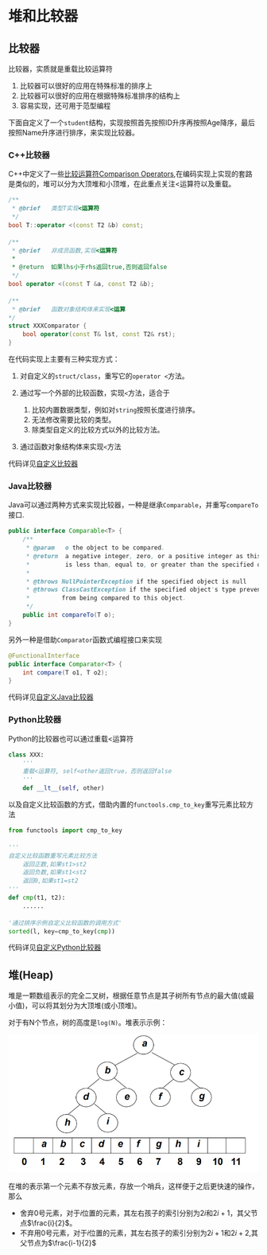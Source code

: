 # 堆和比较器



## 比较器

比较器，实质就是重载比较运算符

1. 比较器可以很好的应用在特殊标准的排序上
2. 比较器可以很好的应用在根据特殊标准排序的结构上
3. 容易实现，还可用于范型编程

下面自定义了一个`student`结构，实现按照首先按照ID升序再按照Age降序，最后按照Name升序进行排序，来实现比较器。

### C++比较器

C++中定义了一些[比较运算符Comparison Operators](https://en.cppreference.com/w/cpp/language/operator_comparison),在编码实现上实现的套路是类似的，堆可以分为大顶堆和小顶堆，在此重点关注<运算符以及重载。

```C++
/**
 * @brief   类型T实现<运算符
 */
bool T::operator <(const T2 &b) const;

/**
 * @brief   非成员函数,实现<运算符
 * 
 * @return  如果lhs小于rhs返回true,否则返回false
 */
bool operator <(const T &a, const T2 &b);

/**
 * @brief	函数对象结构体来实现<运算
*/
struct XXXComparator {
    bool operator(const T& lst, const T2& rst);
}
```

在代码实现上主要有三种实现方式：

1.  对自定义的`struct/class`，重写它的`operator <`方法。
2.  通过写一个外部的比较函数，实现`<`方法，适合于
    1.  比较内置数据类型，例如对`string`按照长度进行排序。
    2.  无法修改需要比较的类型。
    3.  除类型自定义的比较方式以外的比较方法。

3. 通过函数对象结构体来实现`<`方法

代码详见[自定义比较器](https://github.com/DepInjoy/geektime/blob/main/algorithm/CPP/Comparator/CustomComparator.cpp)

### Java比较器

Java可以通过两种方式来实现比较器，一种是继承`Comparable`，并重写`compareTo`接口.

```java
public interface Comparable<T> {
    /**
     * @param   o the object to be compared.
     * @return  a negative integer, zero, or a positive integer as this object
     *          is less than, equal to, or greater than the specified object.
     *
     * @throws NullPointerException if the specified object is null
     * @throws ClassCastException if the specified object's type prevents it
     *         from being compared to this object.
     */
    public int compareTo(T o);
}
```

另外一种是借助`Comparator`函数式编程接口来实现

```java
@FunctionalInterface
public interface Comparator<T> {
    int compare(T o1, T o2);
}
```

代码详见[自定义Java比较器](https://github.com/DepInjoy/geektime/blob/main/algorithm/Java/algorithm-project/src/main/java/algorithm/training/struct/Heap/C06_01_Comparator.java)



### Python比较器

Python的比较器也可以通过重载<运算符

```python
class XXX:
    '''
    重载<运算符, self<other返回true，否则返回false
    '''
	def __lt__(self, other)
```

以及自定义比较函数的方式，借助内置的`functools.cmp_to_key`重写元素比较方法

```python
from functools import cmp_to_key

'''
自定义比较函数重写元素比较方法
	返回正数,如果st1>st2
    返回负数,如果st1<st2
    返回0,如果st1=st2
'''
def cmp(t1, t2):
    ......

'通过排序示例自定义比较函数的调用方式'
sorted(l, key=cmp_to_key(cmp))
```

代码详见[自定义Python比较器](https://github.com/DepInjoy/geektime/blob/main/algorithm/Python/Comparator/CustomComparator.py)



## 堆(Heap)

堆是一颗数组表示的完全二叉树，根据任意节点是其子树所有节点的最大值(或最小值)，可以将其划分为大顶堆(或小顶堆)。

对于有N个节点，树的高度是`log(N)`。堆表示示例：

![](./img/堆的表示.png)

在堆的表示第一个元素不存放元素，存放一个哨兵，这样便于之后更快速的操作，那么

- 舍弃0号元素，对于$i$位置的元素，其左右孩子的索引分别为$2i$和$2i+1$，其父节点$\frac{i}{2}$。
- 不弃用0号元素，对于$i$位置的元素，其左右孩子的索引分别为$2i+1$和$2i+2$,其父节点为$\frac{i-1}{2}$

